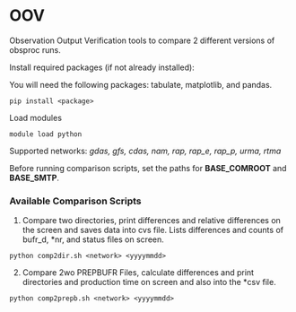 # OOV
Observation Output Verification tools to compare 2 different versions of obsproc runs. 

Install required packages (if not already installed):

You will need the following packages: tabulate, matplotlib, and pandas.

`pip install <package>`

Load modules 

`module load python`


Supported networks: *gdas, gfs, cdas, nam, rap, rap_e, rap_p, urma, rtma*


Before running comparison scripts, set the paths for **BASE_COMROOT** and **BASE_SMTP**.



### Available Comparison Scripts

1. Compare two directories, print differences and relative differences on the screen and saves data into cvs file.
Lists differences and counts of bufr_d, *nr, and status files on screen.

`python comp2dir.sh <network> <yyyymmdd>`

2. Compare 2wo PREPBUFR Files, calculate differences and print directories and production time on screen and also into the *csv file.

`python comp2prepb.sh <network> <yyyymmdd>`

